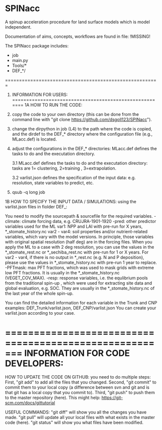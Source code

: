 # SPINacc
A spinup acceleration procedure for land surface models which is model independent.

Documentation of aims, concepts, workflows are found in file: !MISSING!


The SPINacc package includes:
* job
* main.py
* Tools/*
* DEF_*/

======================================================= 
1. INFORMATION FOR USERS:
======================================================= 
1A HOW TO RUN THE CODE:

1. copy the code to your own directory (this can be done from the command line with "git clone https://github.com/dsgoll123/SPINacc").

2. change the dirpython in job (L4) to the path where the code is copied, and the dirdef to the DEF_* directory where the configuration file (e.g., MLacc.def) is located.

3. adjust the configurations in the DEF_* directories: MLacc.def defines the tasks to do and the executation directory.

    3.1 MLacc.def defines the tasks to do and the executation directory: tasks are 1= clustering, 2=training , 3=extrapolation.

    3.2 varlist.json defines the specification of the input data: e.g. resolution, state variables to predict, etc.

4. qsub -q long job   


1B HOW TO SPECIFY THE INPUT DATA / SIMULATIONS:
using the varlist.json files in fiolder DEF_:

You need to modify the sourcepath & sourcefile for the required variables.
-climate: climate forcing data, e.g. CRUJRA-1901-1920
-pred: other predictor variables used for the ML
	var1: NPP and LAI with pre-run for X years, *_stomate_history.nc
	var2 - var4: soil properties and/or nutrient-related variables, which vary with the model versions. In principle, those variables with original spatial resolution (half deg) are in the forcing files. When you apply the ML to a case with 2 deg resolution, you can use the values in the *_stomate_rest.nc or *_sechiba_rest.nc with pre-run for 1 or X years.
	For var2 - var4, if there is no output in *_rest.nc (e.g. N and P deposition), please use the values in *_stomate_history.nc with pre-run 1 year to replace.
-PFTmask: max PFT fractions, which was used to mask grids with extreme low PFT fractions. It is usually in the *_stomate_history.nc (VEGET_COV_MAX).
-resp: response variables, i.e. the equlibrium pools from the traditional spin-up , which were used for extracting site data and global evaluation, e.g. SOC. They are usually in the *_stomate_history.nc of the last year of the whole spin-up.

You can find the detailed information for each variable in the Trunk and CNP examples: DEF_Trunk/varlist.json, DEF_CNP/varlist.json 
You can create your varlist.json according to your case.


======================================================= 
INFORMATION FOR CODE DEVELOPERS:
======================================================= 

HOW TO UPDATE THE CODE ON GITHUB: you need to do multiple steps: First, "git add" to add all the files that you changed. Second, "git commit" to commit them to your local copy (a difference between svn and git and is that git has a local copy that you commit to). Third, "git push" to push them to the master repository (here). This might help: https://git-scm.com/docs/gittutorial

USEFUL COMMANDS: "git diff" will show you all the changes you have made. "git pull" will update all your local files with what exists in the master code (here). "git status" will show you what files have been modified.





